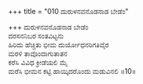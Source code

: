 +++
title = "010 ದುರುಳನವನೊಡನಾಡ ಬೇಡೆಂ"

+++
ದುರುಳನವನೊಡನಾಡ ಬೇಡೆಂ  
ದರಸನನಿಬರ ಸಂತವಿಟ್ಟನು  
ಹಿರಿದು ಹೆಚ್ಚಿತು ಭೀಮ ದುರ್ಯೋಧನರಿಗತಿವೈರ   
ಮರಳಿ ತಾವೊಂದಾಗುತಾತನ  
ಕರೆಸಿ ವಿವಿಧ ಕ್ರೀಡೆಯಲಿ ಮೈ  
ಮರೆಸಿ ಭೀಮನ ಕಟ್ಟಿ ಹಾಯ್ಕಿದರೊಂದು ಮಡುವಿನಲಿ     ॥10॥